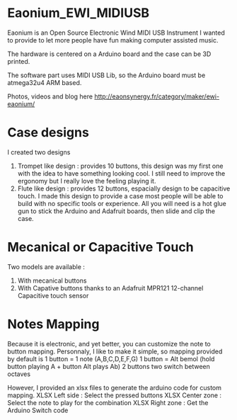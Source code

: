 # Eaonium_EWI_MIDIUSB
Eaonium is an Open Source Electronic Wind MIDI USB Instrument I wanted to provide to let more people have fun making computer assisted music.

The hardware is centered on a Arduino board and the case can be 3D printed.

The software part uses MIDI USB Lib, so the Arduino board must be atmega32u4 ARM based.

Photos, videos and blog here http://eaonsynergy.fr/category/maker/ewi-eaonium/

# Case designs
I created two designs
   1) Trompet like design : provides 10 buttons, this design was my first one with the idea to have something looking cool. I still need to improve the ergonomy but I really love the feeling playing it.
   2) Flute like design : provides 12 buttons, espacially design to be capacitive touch. I made this design to provide a case most people will be able to build with no specific tools or experience. All you will need is a hot glue gun to stick the Arduino and Adafruit boards, then slide and clip the case.

# Mecanical or Capacitive Touch
Two models are available :
   1) With mecanical buttons
   2) With Capative buttons thanks to an Adafruit MPR121 12-channel Capacitive touch sensor

# Notes Mapping
Because it is electronic, and yet better, you can customize the note to button mapping. Personnaly, I like to make it simple, so mapping provided by default is
1 button = 1 note (A,B,C,D,E,F,G)
1 button = Alt bemol (hold button playing A + button Alt plays Ab)
2 buttons two switch between octaves

However, I provided an xlsx files to generate the arduino code for custom mapping.
XLSX Left side : Select the pressed buttons
XLSX Center zone : Select the note to play for the combination
XLSX Right zone : Get the Arduino Switch code
